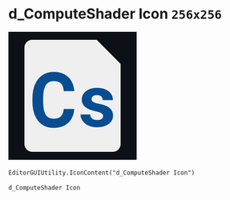 # d_ComputeShader Icon `256x256`
<img src="/img/d_ComputeShader%20Icon.png" width=256 height=256>

``` CSharp
EditorGUIUtility.IconContent("d_ComputeShader Icon")
```
```
d_ComputeShader Icon
```
